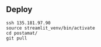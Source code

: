 ## Deploy

```commandline
ssh 135.181.97.90 
source streamlit_venv/bin/activate
cd postamat/
git pull
```